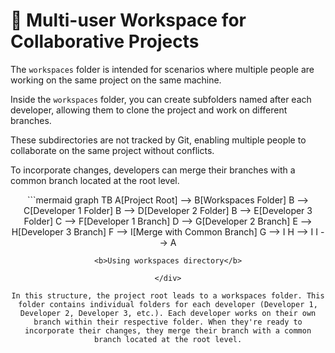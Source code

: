 # 👥 **Multi-user Workspace for Collaborative Projects**

The `workspaces` folder is intended for scenarios where multiple people are working on the same project on the same machine.

Inside the `workspaces` folder, you can create subfolders named after each developer, allowing them to clone the project and work on different branches. 

These subdirectories are not tracked by Git, enabling multiple people to collaborate on the same project without conflicts. 

To incorporate changes, developers can merge their branches with a common branch located at the root level.



<div align="center">
```mermaid
graph TB
    A[Project Root] --> B[Workspaces Folder]
    B --> C[Developer 1 Folder]
    B --> D[Developer 2 Folder]
    B --> E[Developer 3 Folder]
    C --> F[Developer 1 Branch]
    D --> G[Developer 2 Branch]
    E --> H[Developer 3 Branch]
    F --> I[Merge with Common Branch]
    G --> I
    H --> I
    I --> A

```
<b>Using workspaces directory</b>

</div>

In this structure, the project root leads to a workspaces folder. This folder contains individual folders for each developer (Developer 1, Developer 2, Developer 3, etc.). Each developer works on their own branch within their respective folder. When they're ready to incorporate their changes, they merge their branch with a common branch located at the root level.


